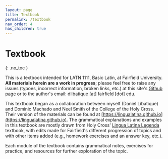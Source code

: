 ```yaml
---
layout: page
title: Textbook
permalink: /textbook
nav_order: 4
has_children: true
---
```


# Textbook
{: .no_toc }

This is a textbook intended for LATN 1111, Basic Latin, at Fairfield University. **All materials herein are a work in progress**; please feel free to raise any issues (typoes, incorrect information, broken links, etc.) at this site's [Github page](https://github.com/introlatin/introlatin.github.io) or to the author's email: dlibatique [at] fairfield [dot] edu.

This textbook began as a collaboration between myself (Daniel Libatique) and Dominic Machado and Neel Smith of the College of the Holy Cross. Their version of the materials can be found at [https://lingualatina.github.io](https://lingualatina.github.io). The grammatical explanations and examples in this textbook are mostly drawn from Holy Cross' [Lingua Latina Legenda](https://lingualatina.github.io/textbook) textbook, with edits made for Fairfield's different progression of topics and with other items added (e.g., homework exercises and an answer key, etc.).

Each module of the textbook contains grammatical notes, exercises for practice, and resources for further exploration of the topic. 
